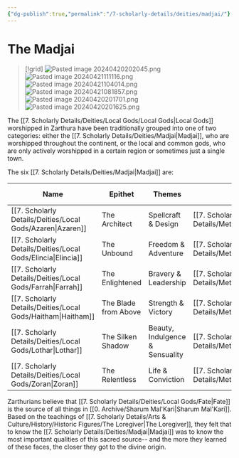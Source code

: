 ```yaml
---
{"dg-publish":true,"permalink":"/7-scholarly-details/deities/madjai/"}
---
```


# The Madjai

>[!grid]
>![Pasted image 20240420202045.png](/img/user/x.%20Assets/Attachments/Pasted%20image%2020240420202045.png)
>![Pasted image 20240421111116.png](/img/user/x.%20Assets/Attachments/Pasted%20image%2020240421111116.png)
>![Pasted image 20240421104014.png](/img/user/x.%20Assets/Attachments/Pasted%20image%2020240421104014.png)
>![Pasted image 20240421081857.png](/img/user/x.%20Assets/Attachments/Pasted%20image%2020240421081857.png)
>![Pasted image 20240420201701.png](/img/user/x.%20Assets/Attachments/Pasted%20image%2020240420201701.png)
>![Pasted image 20240420201625.png](/img/user/x.%20Assets/Attachments/Pasted%20image%2020240420201625.png)

The [[7. Scholarly Details/Deities/Local Gods/Local Gods\|Local Gods]] worshipped in Zarthura have been traditionally grouped into one of two categories: either the [[7. Scholarly Details/Deities/Madjai\|Madjai]], who are worshipped throughout the continent, or the local and common gods, who are only actively worshipped in a certain region or sometimes just a single town. 

The six [[7. Scholarly Details/Deities/Madjai\|Madjai]] are: 

| Name                                                       | Epithet              | Themes                          | Essence     | Element | Key Stat |
| ---------------------------------------------------------- | -------------------- | ------------------------------- | ----------- | ------- | -------- |
| [[7. Scholarly Details/Deities/Local Gods/Azaren\|Azaren]]                                                 | The Architect        | Spellcraft & Design             | [[7. Scholarly Details/Metaphysics/Essences/Tesseri/Varuna\|Varuna]]  | Water   | INT      |
| [[7. Scholarly Details/Deities/Local Gods/Elincia\|Elincia]]                                                | The Unbound          | Freedom & Adventure             | [[7. Scholarly Details/Metaphysics/Essences/Tesseri/Pavana\|Pavana]]  | Air     | DEX      |
| [[7. Scholarly Details/Deities/Local Gods/Farrah\|Farrah]]                                                 | The Enlightened      | Bravery & Leadership            | [[7. Scholarly Details/Metaphysics/Essences/Polarities/Radiant\|Radiant]] | Light   | WIS      |
| [[7. Scholarly Details/Deities/Local Gods/Haitham\|Haitham]]                                                | The Blade from Above | Strength & Victory              | [[7. Scholarly Details/Metaphysics/Essences/Tesseri/Bhumi\|Bhumi]]   | Earth   | STR      |
| [[7. Scholarly Details/Deities/Local Gods/Lothar\|Lothar]] | The Silken Shadow    | Beauty, Indulgence & Sensuality | [[7. Scholarly Details/Metaphysics/Essences/Polarities/Void\|Void]]    | Dark    | CHA      |
| [[7. Scholarly Details/Deities/Local Gods/Zoran\|Zoran]]                                                  | The Relentless       | Life & Conviction               | [[7. Scholarly Details/Metaphysics/Essences/Tesseri/Agni\|Agni]]    | Fire    | CON      |{ #Attributes}


Zarthurians believe that [[7. Scholarly Details/Deities/Local Gods/Fate\|Fate]] is the source of all things in [[0. Archive/Sharum Mal'Kari\|Sharum Mal'Kari]]. Based on the teachings of [[7. Scholarly Details/Arts & Culture/History/Historic Figures/The Loregiver\|The Loregiver]], they felt that to know the [[7. Scholarly Details/Deities/Madjai\|Madjai]] was to know the most important qualities of this sacred source-- and the more they learned of these faces, the closer they got to the divine origin. 